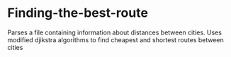 # Finding-the-best-route
Parses a file containing information about distances between cities. Uses modified djikstra algorithms to find cheapest and shortest routes between cities
